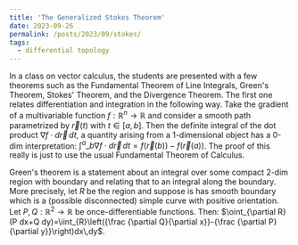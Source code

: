 ```yaml
---
title: 'The Generalized Stokes Theorem'
date: 2023-09-26
permalink: /posts/2023/09/stokes/
tags:
  - differential topology
---
```


In a class on vector calculus, the students are presented with a few theorems such as the Fundamental Theorem of Line Integrals, Green's Theorem, Stokes' Theorem, and the Divergence Theorem. The first one relates differentiation and integration in the following way. Take the gradient of a multivariable function $f:\mathbb{R}^n \to \mathbb{R}$ and consider a smooth path parametrized by $\vec{r}(t)$ with $t\in [a,b]$. Then the definite integral of the dot product $\nabla f \cdot d\vec{r} \, dt$, a quantity arising from a 1-dimensional object has a 0-dim interpretation: $\int^a\_b \nabla f \cdot d \vec{r}\,dt = f(\vec{r}(b)) - f(\vec{r}(a))$. The proof of this really is just to use the usual Fundamental Theorem of Calculus.

Green's theorem is a statement about an integral over some compact 2-dim region with boundary and relating that to an integral along the boundary. More precisely, let $R$ be the region and suppose is has smooth boundary which is a (possible disconnected) simple curve with positive orientation. Let $P,Q:\mathbb{R}^2 \to \mathbb{R}$ be once-differentiable functions. Then: $\oint_{\partial R}(P dx+Q dy)=\iint_{R}\left({\frac {\partial Q}{\partial x}}-{\frac {\partial P}{\partial y}}\right)dx\,dy$.
